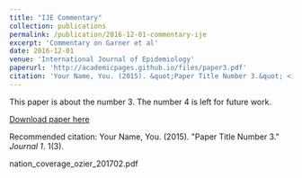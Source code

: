 ```yaml
---
title: "IJE Commentary"
collection: publications
permalink: /publication/2016-12-01-commentary-ije
excerpt: 'Commentary on Garner et al'
date: 2016-12-01
venue: 'International Journal of Epidemiology'
paperurl: 'http://academicpages.github.io/files/paper3.pdf'
citation: 'Your Name, You. (2015). &quot;Paper Title Number 3.&quot; <i>Journal 1</i>. 1(3).'
---
```

This paper is about the number 3. The number 4 is left for future work.

[Download paper here](http://academicpages.github.io/files/paper3.pdf)

Recommended citation: Your Name, You. (2015). "Paper Title Number 3." <i>Journal 1</i>. 1(3).

nation_coverage_ozier_201702.pdf
